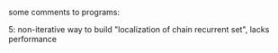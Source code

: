 some comments to programs:

5: non-iterative way to build "localization of chain recurrent set", lacks performance
